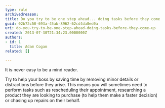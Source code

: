 ```yaml
---
type: rule
archivedreason: 
title: Do you try to be one step ahead... doing tasks before they come up?
guid: 02b72c50-693a-45ab-8962-62cd4da0ed0a
uri: do-you-try-to-be-one-step-ahead-doing-tasks-before-they-come-up
created: 2013-07-30T21:34:23.0000000Z
authors:
- id: 1
  title: Adam Cogan
related: []

---
```



<p>It is never easy to be a mind reader.</p><p>Try to help your boss by saving time by removing minor details or distractions before they arise. This means you will sometimes need to perform tasks such as rescheduling their appointment, researching a product they are looking to purchase (to help them make a faster decision) or chasing up repairs on their behalf.</p>
            ​
<br><excerpt class='endintro'></excerpt><br>



